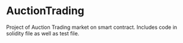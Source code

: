 # AuctionTrading
Project of Auction Trading market on smart contract.
Includes code in solidity file as well as test file.
